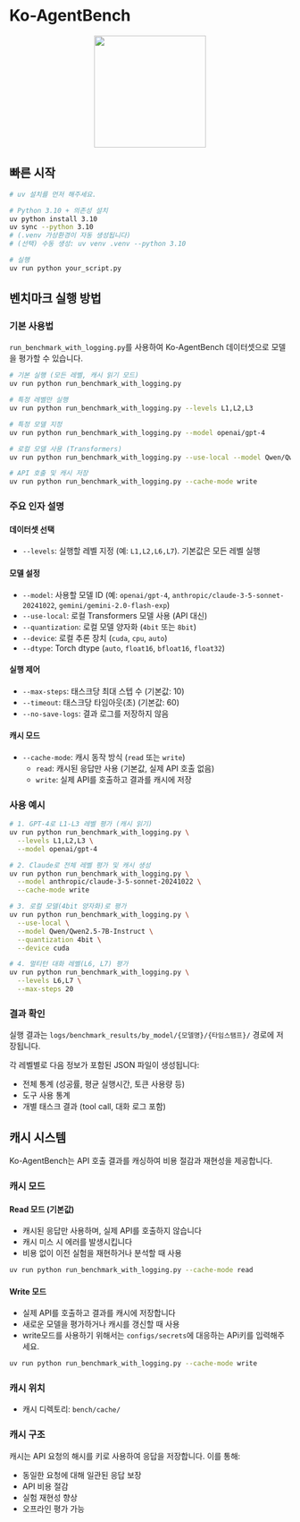 # Ko-AgentBench
<div align="center">
<img src="https://github.com/user-attachments/assets/9cde519b-7935-4e0f-bd34-4d8a81e14103" width="200">
</div>

## 빠른 시작
```bash
# uv 설치를 먼저 해주세요.

# Python 3.10 + 의존성 설치
uv python install 3.10
uv sync --python 3.10
# (.venv 가상환경이 자동 생성됩니다)
# (선택) 수동 생성: uv venv .venv --python 3.10

# 실행
uv run python your_script.py
```

## 벤치마크 실행 방법

### 기본 사용법

`run_benchmark_with_logging.py`를 사용하여 Ko-AgentBench 데이터셋으로 모델을 평가할 수 있습니다.

```bash
# 기본 실행 (모든 레벨, 캐시 읽기 모드)
uv run python run_benchmark_with_logging.py

# 특정 레벨만 실행
uv run python run_benchmark_with_logging.py --levels L1,L2,L3

# 특정 모델 지정
uv run python run_benchmark_with_logging.py --model openai/gpt-4

# 로컬 모델 사용 (Transformers)
uv run python run_benchmark_with_logging.py --use-local --model Qwen/Qwen2.5-7B-Instruct

# API 호출 및 캐시 저장
uv run python run_benchmark_with_logging.py --cache-mode write
```

### 주요 인자 설명

#### 데이터셋 선택
- `--levels`: 실행할 레벨 지정 (예: `L1,L2,L6,L7`). 기본값은 모든 레벨 실행

#### 모델 설정
- `--model`: 사용할 모델 ID (예: `openai/gpt-4`, `anthropic/claude-3-5-sonnet-20241022`, `gemini/gemini-2.0-flash-exp`)
- `--use-local`: 로컬 Transformers 모델 사용 (API 대신)
- `--quantization`: 로컬 모델 양자화 (`4bit` 또는 `8bit`)
- `--device`: 로컬 추론 장치 (`cuda`, `cpu`, `auto`)
- `--dtype`: Torch dtype (`auto`, `float16`, `bfloat16`, `float32`)

#### 실행 제어
- `--max-steps`: 태스크당 최대 스텝 수 (기본값: 10)
- `--timeout`: 태스크당 타임아웃(초) (기본값: 60)
- `--no-save-logs`: 결과 로그를 저장하지 않음

#### 캐시 모드
- `--cache-mode`: 캐시 동작 방식 (`read` 또는 `write`)
  - `read`: 캐시된 응답만 사용 (기본값, 실제 API 호출 없음)
  - `write`: 실제 API를 호출하고 결과를 캐시에 저장

### 사용 예시

```bash
# 1. GPT-4로 L1-L3 레벨 평가 (캐시 읽기)
uv run python run_benchmark_with_logging.py \
  --levels L1,L2,L3 \
  --model openai/gpt-4

# 2. Claude로 전체 레벨 평가 및 캐시 생성
uv run python run_benchmark_with_logging.py \
  --model anthropic/claude-3-5-sonnet-20241022 \
  --cache-mode write

# 3. 로컬 모델(4bit 양자화)로 평가
uv run python run_benchmark_with_logging.py \
  --use-local \
  --model Qwen/Qwen2.5-7B-Instruct \
  --quantization 4bit \
  --device cuda

# 4. 멀티턴 대화 레벨(L6, L7) 평가
uv run python run_benchmark_with_logging.py \
  --levels L6,L7 \
  --max-steps 20
```

### 결과 확인

실행 결과는 `logs/benchmark_results/by_model/{모델명}/{타임스탬프}/` 경로에 저장됩니다.

각 레벨별로 다음 정보가 포함된 JSON 파일이 생성됩니다:
- 전체 통계 (성공률, 평균 실행시간, 토큰 사용량 등)
- 도구 사용 통계
- 개별 태스크 결과 (tool call, 대화 로그 포함)

## 캐시 시스템

Ko-AgentBench는 API 호출 결과를 캐싱하여 비용 절감과 재현성을 제공합니다.

### 캐시 모드

#### Read 모드 (기본값)
- 캐시된 응답만 사용하며, 실제 API를 호출하지 않습니다
- 캐시 미스 시 에러를 발생시킵니다
- 비용 없이 이전 실험을 재현하거나 분석할 때 사용

```bash
uv run python run_benchmark_with_logging.py --cache-mode read
```

#### Write 모드
- 실제 API를 호출하고 결과를 캐시에 저장합니다
- 새로운 모델을 평가하거나 캐시를 갱신할 때 사용
- write모드를 사용하기 위해서는 `configs/secrets`에 대응하는 APi키를 입력해주세요.

```bash
uv run python run_benchmark_with_logging.py --cache-mode write
```

### 캐시 위치

- 캐시 디렉토리: `bench/cache/`


### 캐시 구조

캐시는 API 요청의 해시를 키로 사용하여 응답을 저장합니다. 이를 통해:
- 동일한 요청에 대해 일관된 응답 보장
- API 비용 절감
- 실험 재현성 향상
- 오프라인 평가 가능
